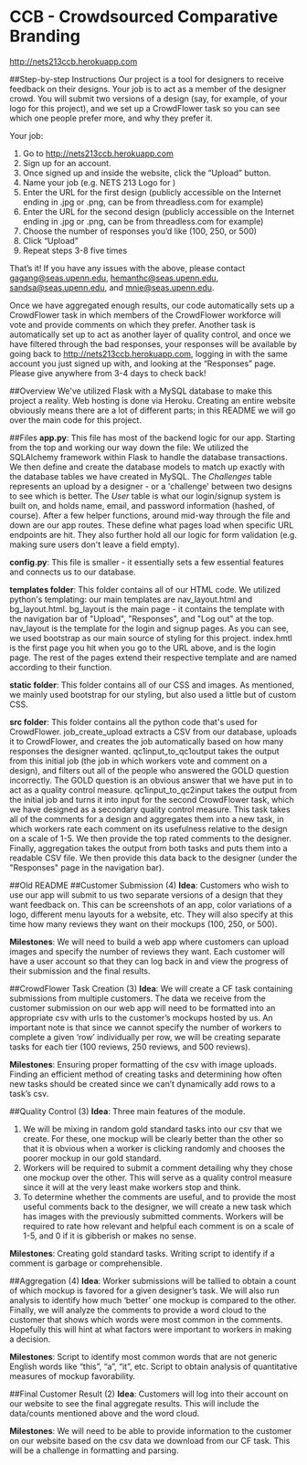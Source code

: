 # CCB - Crowdsourced Comparative Branding
http://nets213ccb.herokuapp.com

##Step-by-step Instructions
Our project is a tool for designers to receive feedback on their designs. Your job is to act as a member of the designer crowd. You will submit two versions of a design (say, for example, of your logo for this project), and we set up a CrowdFlower task so you can see which one people prefer more, and why they prefer it. 

Your job:

1. Go to http://nets213ccb.herokuapp.com
2. Sign up for an account.
3. Once signed up and inside the website, click the “Upload” button.
4. Name your job (e.g. NETS 213 Logo for <project name>)
5. Enter the URL for the first design (publicly accessible on the Internet ending in .jpg or .png, can be from threadless.com for example)
6. Enter the URL for the second design (publicly accessible on the Internet ending in .jpg or .png, can be from threadless.com for example)
7. Choose the number of responses you’d like (100, 250, or 500)
8. Click “Upload”
9. Repeat steps 3-8 five times

That’s it! If you have any issues with the above, please contact gagang@seas.upenn.edu, hemanthc@seas.upenn.edu, sandsa@seas.upenn.edu, and mnie@seas.upenn.edu. 

Once we have aggregated enough results, our code automatically sets up a CrowdFlower task in which members of the CrowdFlower workforce will vote and provide comments on which they prefer. Another task is automatically set up to act as another layer of quality control, and once we have filtered through the bad responses, your responses will be available by going back to http://nets213ccb.herokuapp.com, logging in with the same account you just signed up with, and looking at the “Responses” page. Please give anywhere from 3-4 days to check back!

##Overview
We've utilized Flask with a MySQL database to make this project a reality. Web hosting is done via Heroku. Creating an entire website obviously means there are a lot of different parts; in this README we will go over the main code for this project. 

##Files
**app.py**:
This file has most of the backend logic for our app. Starting from the top and working our way down the file: We utilized the SQLAlchemy framework within Flask to handle the database transactions. We then define and create the database models to match up exactly with the database tables we have created in MySQL. The _Challenges_ table represents an upload by a designer - or a 'challenge' between two designs to see which is better. The _User_ table is what our login/signup system is built on, and holds name, email, and password information (hashed, of course). After a few helper functions, around mid-way through the file and down are our app routes. These define what pages load when specific URL endpoints are hit. They also further hold all our logic for form validation (e.g. making sure users don't leave a field empty). 

**config.py**:
This file is smaller - it essentially sets a few essential features and connects us to our database. 

**templates folder**:
This folder contains all of our HTML code. We utilized python's templating: our main templates are nav_layout.html and bg_layout.html. bg_layout is the main page - it contains the template with the navigation bar of "Upload", "Responses", and "Log out" at the top. nav_layout is the template for the login and signup pages. As you can see, we used bootstrap as our main source of styling for this project. index.hmtl is the first page you hit when you go to the URL above, and is the login page. The rest of the pages extend their respective template and are named according to their function. 

**static folder**: This folder contains all of our CSS and images. As mentioned, we mainly used bootstrap for our styling, but also used a little but of custom CSS. 

**src folder**: This folder contains all the python code that's used for CrowdFlower. job_create_upload extracts a CSV from our database, uploads it to CrowdFlower, and creates the job automatically based on how many responses the designer wanted. qc1input_to_qc1output takes the output from this initial job (the job in which workers vote and comment on a design), and filters out all of the people who answered the GOLD question incorrectly. The GOLD question is an obvious answer that we have put in to act as a quality control measure. qc1input_to_qc2input takes the output from the initial job and turns it into input for the second CrowdFlower task, which we have designed as a secondary quality control measure. This task takes all of the comments for a design and aggregates them into a new task, in which workers rate each comment on its usefulness relative to the design on a scale of 1-5. We then provide the top rated comments to the designer. Finally, aggregation takes the output from both tasks and puts them into a readable CSV file. We then provide this data back to the designer (under the "Responses" page in the navigation bar). 

##Old README
##Customer Submission (4)
**Idea**: Customers who wish to use our app will submit to us two separate versions of a design that they want feedback on. This can be screenshots of an app, color variations of a logo, different menu layouts for a website, etc. They will also specify at this time how many reviews they want on their mockups (100, 250, or 500).

**Milestones**: We will need to build a web app where customers can upload images and specify the number of reviews they want. Each customer will have a user account so that they can log back in and view the progress of their submission and the final results.


##CrowdFlower Task Creation (3)
**Idea**: We will create a CF task containing submissions from multiple customers. The data we receive from the customer submission on our web app will need to be formatted into an appropriate csv with urls to the customer’s mockups hosted by us. An important note is that since we cannot specify the number of workers to complete a given ‘row’ individually per row, we will be creating separate tasks for each tier (100 reviews, 250 reviews, and 500 reviews).

**Milestones**: Ensuring proper formatting of the csv with image uploads. Finding an efficient method of creating tasks and determining how often new tasks should be created since we can’t dynamically add rows to a task’s csv.

##Quality Control (3)
**Idea**: Three main features of the module. 

1) We will be mixing in random gold standard tasks into our csv that we create. For these, one mockup will be clearly better than the other so that it is obvious when a worker is clicking randomly and chooses the poorer mockup in our gold standard.
2) Workers will be required to submit a comment detailing why they chose one mockup over the other. This will serve as a quality control measure since it will at the very least make workers stop and think. 
3) To determine whether the comments are useful, and to provide the most useful comments back to the designer, we will create a new task which has images with the previously submitted comments. Workers will be required to rate how relevant and helpful each comment is on a scale of 1-5, and 0 if it is gibberish or makes no sense. 

**Milestones**: Creating gold standard tasks. Writing script to identify if a comment is garbage or comprehensible.

##Aggregation (4)
**Idea**: Worker submissions will be tallied to obtain a count of which mockup is favored for a given designer’s task. We will also run analysis to identify how much ‘better’ one mockup is compared to the other. Finally, we will analyze the comments to provide a word cloud to the customer that shows which words were most common in the comments. Hopefully this will hint at what factors were important to workers in making a decision.

**Milestones**: Script to identify most common words that are not generic English words like “this”, “a”, “it”, etc. Script to obtain analysis of quantitative measures of mockup favorability.

##Final Customer Result (2)
**Idea**: Customers will log into their account on our website to see the final aggregate results. This will include the data/counts mentioned above and the word cloud.

**Milestones**: We will need to be able to provide information to the customer on our website based on the csv data we download from our CF task. This will be a challenge in formatting and parsing.
